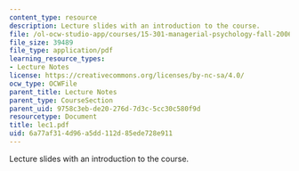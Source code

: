 ```yaml
---
content_type: resource
description: Lecture slides with an introduction to the course.
file: /ol-ocw-studio-app/courses/15-301-managerial-psychology-fall-2006/6a77af314d96a5dd112d85ede728e911_lec1.pdf
file_size: 39489
file_type: application/pdf
learning_resource_types:
- Lecture Notes
license: https://creativecommons.org/licenses/by-nc-sa/4.0/
ocw_type: OCWFile
parent_title: Lecture Notes
parent_type: CourseSection
parent_uid: 9758c3eb-de20-276d-7d3c-5cc30c580f9d
resourcetype: Document
title: lec1.pdf
uid: 6a77af31-4d96-a5dd-112d-85ede728e911
---
```

Lecture slides with an introduction to the course.